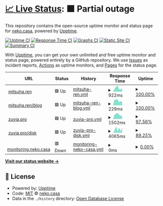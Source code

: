# [📈 Live Status](https://neko-casa.github.io/uptime): <!--live status--> **🟧 Partial outage**

This repository contains the open-source uptime monitor and status page for [neko.casa](https://neko-casa.github.io/uptime), powered by [Upptime](https://github.com/upptime/upptime).

[![Uptime CI](https://github.com/neko-casa/uptime/workflows/Uptime%20CI/badge.svg)](https://github.com/neko-casa/uptime/actions?query=workflow%3A%22Uptime+CI%22)
[![Response Time CI](https://github.com/neko-casa/uptime/workflows/Response%20Time%20CI/badge.svg)](https://github.com/neko-casa/uptime/actions?query=workflow%3A%22Response+Time+CI%22)
[![Graphs CI](https://github.com/neko-casa/uptime/workflows/Graphs%20CI/badge.svg)](https://github.com/neko-casa/uptime/actions?query=workflow%3A%22Graphs+CI%22)
[![Static Site CI](https://github.com/neko-casa/uptime/workflows/Static%20Site%20CI/badge.svg)](https://github.com/neko-casa/uptime/actions?query=workflow%3A%22Static+Site+CI%22)
[![Summary CI](https://github.com/neko-casa/uptime/workflows/Summary%20CI/badge.svg)](https://github.com/neko-casa/uptime/actions?query=workflow%3A%22Summary+CI%22)

With [Upptime](https://upptime.js.org), you can get your own unlimited and free uptime monitor and status page, powered entirely by a GitHub repository. We use [Issues](https://github.com/neko-casa/uptime/issues) as incident reports, [Actions](https://github.com/neko-casa/uptime/actions) as uptime monitors, and [Pages](https://neko-casa.github.io/uptime) for the status page.

<!--start: status pages-->
<!-- This summary is generated by Upptime (https://github.com/upptime/upptime) -->
<!-- Do not edit this manually, your changes will be overwritten -->
<!-- prettier-ignore -->
| URL | Status | History | Response Time | Uptime |
| --- | ------ | ------- | ------------- | ------ |
| <img alt="" src="https://icons.duckduckgo.com/ip3/mitsuha.ren.ico" height="13"> [mitsuha.ren](https://mitsuha.ren/) | 🟩 Up | [mitsuha-ren.yml](https://github.com/neko-casa/uptime/commits/HEAD/history/mitsuha-ren.yml) | <details><summary><img alt="Response time graph" src="./graphs/mitsuha-ren/response-time-week.png" height="20"> 922ms</summary><br><a href="https://neko-casa.github.io/uptime/history/mitsuha-ren"><img alt="Response time 922" src="https://img.shields.io/endpoint?url=https%3A%2F%2Fraw.githubusercontent.com%2Fneko-casa%2Fuptime%2FHEAD%2Fapi%2Fmitsuha-ren%2Fresponse-time.json"></a><br><a href="https://neko-casa.github.io/uptime/history/mitsuha-ren"><img alt="24-hour response time 922" src="https://img.shields.io/endpoint?url=https%3A%2F%2Fraw.githubusercontent.com%2Fneko-casa%2Fuptime%2FHEAD%2Fapi%2Fmitsuha-ren%2Fresponse-time-day.json"></a><br><a href="https://neko-casa.github.io/uptime/history/mitsuha-ren"><img alt="7-day response time 922" src="https://img.shields.io/endpoint?url=https%3A%2F%2Fraw.githubusercontent.com%2Fneko-casa%2Fuptime%2FHEAD%2Fapi%2Fmitsuha-ren%2Fresponse-time-week.json"></a><br><a href="https://neko-casa.github.io/uptime/history/mitsuha-ren"><img alt="30-day response time 922" src="https://img.shields.io/endpoint?url=https%3A%2F%2Fraw.githubusercontent.com%2Fneko-casa%2Fuptime%2FHEAD%2Fapi%2Fmitsuha-ren%2Fresponse-time-month.json"></a><br><a href="https://neko-casa.github.io/uptime/history/mitsuha-ren"><img alt="1-year response time 922" src="https://img.shields.io/endpoint?url=https%3A%2F%2Fraw.githubusercontent.com%2Fneko-casa%2Fuptime%2FHEAD%2Fapi%2Fmitsuha-ren%2Fresponse-time-year.json"></a></details> | <details><summary><a href="https://neko-casa.github.io/uptime/history/mitsuha-ren">100.00%</a></summary><a href="https://neko-casa.github.io/uptime/history/mitsuha-ren"><img alt="All-time uptime 100.00%" src="https://img.shields.io/endpoint?url=https%3A%2F%2Fraw.githubusercontent.com%2Fneko-casa%2Fuptime%2FHEAD%2Fapi%2Fmitsuha-ren%2Fuptime.json"></a><br><a href="https://neko-casa.github.io/uptime/history/mitsuha-ren"><img alt="24-hour uptime 100.00%" src="https://img.shields.io/endpoint?url=https%3A%2F%2Fraw.githubusercontent.com%2Fneko-casa%2Fuptime%2FHEAD%2Fapi%2Fmitsuha-ren%2Fuptime-day.json"></a><br><a href="https://neko-casa.github.io/uptime/history/mitsuha-ren"><img alt="7-day uptime 100.00%" src="https://img.shields.io/endpoint?url=https%3A%2F%2Fraw.githubusercontent.com%2Fneko-casa%2Fuptime%2FHEAD%2Fapi%2Fmitsuha-ren%2Fuptime-week.json"></a><br><a href="https://neko-casa.github.io/uptime/history/mitsuha-ren"><img alt="30-day uptime 100.00%" src="https://img.shields.io/endpoint?url=https%3A%2F%2Fraw.githubusercontent.com%2Fneko-casa%2Fuptime%2FHEAD%2Fapi%2Fmitsuha-ren%2Fuptime-month.json"></a><br><a href="https://neko-casa.github.io/uptime/history/mitsuha-ren"><img alt="1-year uptime 100.00%" src="https://img.shields.io/endpoint?url=https%3A%2F%2Fraw.githubusercontent.com%2Fneko-casa%2Fuptime%2FHEAD%2Fapi%2Fmitsuha-ren%2Fuptime-year.json"></a></details>
| <img alt="" src="https://icons.duckduckgo.com/ip3/mitsuha.ren.ico" height="13"> [mitsuha.ren/blog](https://mitsuha.ren/blog/) | 🟩 Up | [mitsuha-ren-blog.yml](https://github.com/neko-casa/uptime/commits/HEAD/history/mitsuha-ren-blog.yml) | <details><summary><img alt="Response time graph" src="./graphs/mitsuha-ren-blog/response-time-week.png" height="20"> 229ms</summary><br><a href="https://neko-casa.github.io/uptime/history/mitsuha-ren-blog"><img alt="Response time 229" src="https://img.shields.io/endpoint?url=https%3A%2F%2Fraw.githubusercontent.com%2Fneko-casa%2Fuptime%2FHEAD%2Fapi%2Fmitsuha-ren-blog%2Fresponse-time.json"></a><br><a href="https://neko-casa.github.io/uptime/history/mitsuha-ren-blog"><img alt="24-hour response time 229" src="https://img.shields.io/endpoint?url=https%3A%2F%2Fraw.githubusercontent.com%2Fneko-casa%2Fuptime%2FHEAD%2Fapi%2Fmitsuha-ren-blog%2Fresponse-time-day.json"></a><br><a href="https://neko-casa.github.io/uptime/history/mitsuha-ren-blog"><img alt="7-day response time 229" src="https://img.shields.io/endpoint?url=https%3A%2F%2Fraw.githubusercontent.com%2Fneko-casa%2Fuptime%2FHEAD%2Fapi%2Fmitsuha-ren-blog%2Fresponse-time-week.json"></a><br><a href="https://neko-casa.github.io/uptime/history/mitsuha-ren-blog"><img alt="30-day response time 229" src="https://img.shields.io/endpoint?url=https%3A%2F%2Fraw.githubusercontent.com%2Fneko-casa%2Fuptime%2FHEAD%2Fapi%2Fmitsuha-ren-blog%2Fresponse-time-month.json"></a><br><a href="https://neko-casa.github.io/uptime/history/mitsuha-ren-blog"><img alt="1-year response time 229" src="https://img.shields.io/endpoint?url=https%3A%2F%2Fraw.githubusercontent.com%2Fneko-casa%2Fuptime%2FHEAD%2Fapi%2Fmitsuha-ren-blog%2Fresponse-time-year.json"></a></details> | <details><summary><a href="https://neko-casa.github.io/uptime/history/mitsuha-ren-blog">100.00%</a></summary><a href="https://neko-casa.github.io/uptime/history/mitsuha-ren-blog"><img alt="All-time uptime 100.00%" src="https://img.shields.io/endpoint?url=https%3A%2F%2Fraw.githubusercontent.com%2Fneko-casa%2Fuptime%2FHEAD%2Fapi%2Fmitsuha-ren-blog%2Fuptime.json"></a><br><a href="https://neko-casa.github.io/uptime/history/mitsuha-ren-blog"><img alt="24-hour uptime 100.00%" src="https://img.shields.io/endpoint?url=https%3A%2F%2Fraw.githubusercontent.com%2Fneko-casa%2Fuptime%2FHEAD%2Fapi%2Fmitsuha-ren-blog%2Fuptime-day.json"></a><br><a href="https://neko-casa.github.io/uptime/history/mitsuha-ren-blog"><img alt="7-day uptime 100.00%" src="https://img.shields.io/endpoint?url=https%3A%2F%2Fraw.githubusercontent.com%2Fneko-casa%2Fuptime%2FHEAD%2Fapi%2Fmitsuha-ren-blog%2Fuptime-week.json"></a><br><a href="https://neko-casa.github.io/uptime/history/mitsuha-ren-blog"><img alt="30-day uptime 100.00%" src="https://img.shields.io/endpoint?url=https%3A%2F%2Fraw.githubusercontent.com%2Fneko-casa%2Fuptime%2FHEAD%2Fapi%2Fmitsuha-ren-blog%2Fuptime-month.json"></a><br><a href="https://neko-casa.github.io/uptime/history/mitsuha-ren-blog"><img alt="1-year uptime 100.00%" src="https://img.shields.io/endpoint?url=https%3A%2F%2Fraw.githubusercontent.com%2Fneko-casa%2Fuptime%2FHEAD%2Fapi%2Fmitsuha-ren-blog%2Fuptime-year.json"></a></details>
| <img alt="" src="https://icons.duckduckgo.com/ip3/zuvia.pro.ico" height="13"> [zuvia.pro](https://zuvia.pro/) | 🟩 Up | [zuvia-pro.yml](https://github.com/neko-casa/uptime/commits/HEAD/history/zuvia-pro.yml) | <details><summary><img alt="Response time graph" src="./graphs/zuvia-pro/response-time-week.png" height="20"> 1502ms</summary><br><a href="https://neko-casa.github.io/uptime/history/zuvia-pro"><img alt="Response time 1502" src="https://img.shields.io/endpoint?url=https%3A%2F%2Fraw.githubusercontent.com%2Fneko-casa%2Fuptime%2FHEAD%2Fapi%2Fzuvia-pro%2Fresponse-time.json"></a><br><a href="https://neko-casa.github.io/uptime/history/zuvia-pro"><img alt="24-hour response time 1502" src="https://img.shields.io/endpoint?url=https%3A%2F%2Fraw.githubusercontent.com%2Fneko-casa%2Fuptime%2FHEAD%2Fapi%2Fzuvia-pro%2Fresponse-time-day.json"></a><br><a href="https://neko-casa.github.io/uptime/history/zuvia-pro"><img alt="7-day response time 1502" src="https://img.shields.io/endpoint?url=https%3A%2F%2Fraw.githubusercontent.com%2Fneko-casa%2Fuptime%2FHEAD%2Fapi%2Fzuvia-pro%2Fresponse-time-week.json"></a><br><a href="https://neko-casa.github.io/uptime/history/zuvia-pro"><img alt="30-day response time 1502" src="https://img.shields.io/endpoint?url=https%3A%2F%2Fraw.githubusercontent.com%2Fneko-casa%2Fuptime%2FHEAD%2Fapi%2Fzuvia-pro%2Fresponse-time-month.json"></a><br><a href="https://neko-casa.github.io/uptime/history/zuvia-pro"><img alt="1-year response time 1502" src="https://img.shields.io/endpoint?url=https%3A%2F%2Fraw.githubusercontent.com%2Fneko-casa%2Fuptime%2FHEAD%2Fapi%2Fzuvia-pro%2Fresponse-time-year.json"></a></details> | <details><summary><a href="https://neko-casa.github.io/uptime/history/zuvia-pro">97.56%</a></summary><a href="https://neko-casa.github.io/uptime/history/zuvia-pro"><img alt="All-time uptime 97.56%" src="https://img.shields.io/endpoint?url=https%3A%2F%2Fraw.githubusercontent.com%2Fneko-casa%2Fuptime%2FHEAD%2Fapi%2Fzuvia-pro%2Fuptime.json"></a><br><a href="https://neko-casa.github.io/uptime/history/zuvia-pro"><img alt="24-hour uptime 97.56%" src="https://img.shields.io/endpoint?url=https%3A%2F%2Fraw.githubusercontent.com%2Fneko-casa%2Fuptime%2FHEAD%2Fapi%2Fzuvia-pro%2Fuptime-day.json"></a><br><a href="https://neko-casa.github.io/uptime/history/zuvia-pro"><img alt="7-day uptime 97.56%" src="https://img.shields.io/endpoint?url=https%3A%2F%2Fraw.githubusercontent.com%2Fneko-casa%2Fuptime%2FHEAD%2Fapi%2Fzuvia-pro%2Fuptime-week.json"></a><br><a href="https://neko-casa.github.io/uptime/history/zuvia-pro"><img alt="30-day uptime 97.56%" src="https://img.shields.io/endpoint?url=https%3A%2F%2Fraw.githubusercontent.com%2Fneko-casa%2Fuptime%2FHEAD%2Fapi%2Fzuvia-pro%2Fuptime-month.json"></a><br><a href="https://neko-casa.github.io/uptime/history/zuvia-pro"><img alt="1-year uptime 97.56%" src="https://img.shields.io/endpoint?url=https%3A%2F%2Fraw.githubusercontent.com%2Fneko-casa%2Fuptime%2FHEAD%2Fapi%2Fzuvia-pro%2Fuptime-year.json"></a></details>
| <img alt="" src="https://icons.duckduckgo.com/ip3/zuvia.pro.ico" height="13"> [zuvia.pro/disk](https://zuvia.pro/disk/) | 🟩 Up | [zuvia-pro-disk.yml](https://github.com/neko-casa/uptime/commits/HEAD/history/zuvia-pro-disk.yml) | <details><summary><img alt="Response time graph" src="./graphs/zuvia-pro-disk/response-time-week.png" height="20"> 4065ms</summary><br><a href="https://neko-casa.github.io/uptime/history/zuvia-pro-disk"><img alt="Response time 4065" src="https://img.shields.io/endpoint?url=https%3A%2F%2Fraw.githubusercontent.com%2Fneko-casa%2Fuptime%2FHEAD%2Fapi%2Fzuvia-pro-disk%2Fresponse-time.json"></a><br><a href="https://neko-casa.github.io/uptime/history/zuvia-pro-disk"><img alt="24-hour response time 4065" src="https://img.shields.io/endpoint?url=https%3A%2F%2Fraw.githubusercontent.com%2Fneko-casa%2Fuptime%2FHEAD%2Fapi%2Fzuvia-pro-disk%2Fresponse-time-day.json"></a><br><a href="https://neko-casa.github.io/uptime/history/zuvia-pro-disk"><img alt="7-day response time 4065" src="https://img.shields.io/endpoint?url=https%3A%2F%2Fraw.githubusercontent.com%2Fneko-casa%2Fuptime%2FHEAD%2Fapi%2Fzuvia-pro-disk%2Fresponse-time-week.json"></a><br><a href="https://neko-casa.github.io/uptime/history/zuvia-pro-disk"><img alt="30-day response time 4065" src="https://img.shields.io/endpoint?url=https%3A%2F%2Fraw.githubusercontent.com%2Fneko-casa%2Fuptime%2FHEAD%2Fapi%2Fzuvia-pro-disk%2Fresponse-time-month.json"></a><br><a href="https://neko-casa.github.io/uptime/history/zuvia-pro-disk"><img alt="1-year response time 4065" src="https://img.shields.io/endpoint?url=https%3A%2F%2Fraw.githubusercontent.com%2Fneko-casa%2Fuptime%2FHEAD%2Fapi%2Fzuvia-pro-disk%2Fresponse-time-year.json"></a></details> | <details><summary><a href="https://neko-casa.github.io/uptime/history/zuvia-pro-disk">89.25%</a></summary><a href="https://neko-casa.github.io/uptime/history/zuvia-pro-disk"><img alt="All-time uptime 89.25%" src="https://img.shields.io/endpoint?url=https%3A%2F%2Fraw.githubusercontent.com%2Fneko-casa%2Fuptime%2FHEAD%2Fapi%2Fzuvia-pro-disk%2Fuptime.json"></a><br><a href="https://neko-casa.github.io/uptime/history/zuvia-pro-disk"><img alt="24-hour uptime 89.25%" src="https://img.shields.io/endpoint?url=https%3A%2F%2Fraw.githubusercontent.com%2Fneko-casa%2Fuptime%2FHEAD%2Fapi%2Fzuvia-pro-disk%2Fuptime-day.json"></a><br><a href="https://neko-casa.github.io/uptime/history/zuvia-pro-disk"><img alt="7-day uptime 89.25%" src="https://img.shields.io/endpoint?url=https%3A%2F%2Fraw.githubusercontent.com%2Fneko-casa%2Fuptime%2FHEAD%2Fapi%2Fzuvia-pro-disk%2Fuptime-week.json"></a><br><a href="https://neko-casa.github.io/uptime/history/zuvia-pro-disk"><img alt="30-day uptime 89.25%" src="https://img.shields.io/endpoint?url=https%3A%2F%2Fraw.githubusercontent.com%2Fneko-casa%2Fuptime%2FHEAD%2Fapi%2Fzuvia-pro-disk%2Fuptime-month.json"></a><br><a href="https://neko-casa.github.io/uptime/history/zuvia-pro-disk"><img alt="1-year uptime 89.25%" src="https://img.shields.io/endpoint?url=https%3A%2F%2Fraw.githubusercontent.com%2Fneko-casa%2Fuptime%2FHEAD%2Fapi%2Fzuvia-pro-disk%2Fuptime-year.json"></a></details>
| <img alt="" src="https://icons.duckduckgo.com/ip3/monitoring.neko.casa.ico" height="13"> [monitoring.neko.casa](https://monitoring.neko.casa/) | 🟥 Down | [monitoring-neko-casa.yml](https://github.com/neko-casa/uptime/commits/HEAD/history/monitoring-neko-casa.yml) | <details><summary><img alt="Response time graph" src="./graphs/monitoring-neko-casa/response-time-week.png" height="20"> 0ms</summary><br><a href="https://neko-casa.github.io/uptime/history/monitoring-neko-casa"><img alt="Response time 0" src="https://img.shields.io/endpoint?url=https%3A%2F%2Fraw.githubusercontent.com%2Fneko-casa%2Fuptime%2FHEAD%2Fapi%2Fmonitoring-neko-casa%2Fresponse-time.json"></a><br><a href="https://neko-casa.github.io/uptime/history/monitoring-neko-casa"><img alt="24-hour response time 0" src="https://img.shields.io/endpoint?url=https%3A%2F%2Fraw.githubusercontent.com%2Fneko-casa%2Fuptime%2FHEAD%2Fapi%2Fmonitoring-neko-casa%2Fresponse-time-day.json"></a><br><a href="https://neko-casa.github.io/uptime/history/monitoring-neko-casa"><img alt="7-day response time 0" src="https://img.shields.io/endpoint?url=https%3A%2F%2Fraw.githubusercontent.com%2Fneko-casa%2Fuptime%2FHEAD%2Fapi%2Fmonitoring-neko-casa%2Fresponse-time-week.json"></a><br><a href="https://neko-casa.github.io/uptime/history/monitoring-neko-casa"><img alt="30-day response time 0" src="https://img.shields.io/endpoint?url=https%3A%2F%2Fraw.githubusercontent.com%2Fneko-casa%2Fuptime%2FHEAD%2Fapi%2Fmonitoring-neko-casa%2Fresponse-time-month.json"></a><br><a href="https://neko-casa.github.io/uptime/history/monitoring-neko-casa"><img alt="1-year response time 0" src="https://img.shields.io/endpoint?url=https%3A%2F%2Fraw.githubusercontent.com%2Fneko-casa%2Fuptime%2FHEAD%2Fapi%2Fmonitoring-neko-casa%2Fresponse-time-year.json"></a></details> | <details><summary><a href="https://neko-casa.github.io/uptime/history/monitoring-neko-casa">0.00%</a></summary><a href="https://neko-casa.github.io/uptime/history/monitoring-neko-casa"><img alt="All-time uptime 0.00%" src="https://img.shields.io/endpoint?url=https%3A%2F%2Fraw.githubusercontent.com%2Fneko-casa%2Fuptime%2FHEAD%2Fapi%2Fmonitoring-neko-casa%2Fuptime.json"></a><br><a href="https://neko-casa.github.io/uptime/history/monitoring-neko-casa"><img alt="24-hour uptime 0.00%" src="https://img.shields.io/endpoint?url=https%3A%2F%2Fraw.githubusercontent.com%2Fneko-casa%2Fuptime%2FHEAD%2Fapi%2Fmonitoring-neko-casa%2Fuptime-day.json"></a><br><a href="https://neko-casa.github.io/uptime/history/monitoring-neko-casa"><img alt="7-day uptime 0.00%" src="https://img.shields.io/endpoint?url=https%3A%2F%2Fraw.githubusercontent.com%2Fneko-casa%2Fuptime%2FHEAD%2Fapi%2Fmonitoring-neko-casa%2Fuptime-week.json"></a><br><a href="https://neko-casa.github.io/uptime/history/monitoring-neko-casa"><img alt="30-day uptime 0.00%" src="https://img.shields.io/endpoint?url=https%3A%2F%2Fraw.githubusercontent.com%2Fneko-casa%2Fuptime%2FHEAD%2Fapi%2Fmonitoring-neko-casa%2Fuptime-month.json"></a><br><a href="https://neko-casa.github.io/uptime/history/monitoring-neko-casa"><img alt="1-year uptime 0.00%" src="https://img.shields.io/endpoint?url=https%3A%2F%2Fraw.githubusercontent.com%2Fneko-casa%2Fuptime%2FHEAD%2Fapi%2Fmonitoring-neko-casa%2Fuptime-year.json"></a></details>

<!--end: status pages-->

[**Visit our status website →**](https://neko-casa.github.io/uptime)

## 📄 License

- Powered by: [Upptime](https://github.com/upptime/upptime)
- Code: [MIT](./LICENSE) © [neko.casa](https://neko-casa.github.io/uptime)
- Data in the `./history` directory: [Open Database License](https://opendatacommons.org/licenses/odbl/1-0/)
